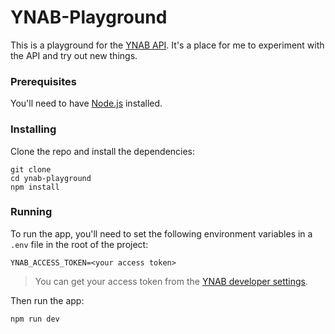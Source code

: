 # YNAB-Playground

This is a playground for the [YNAB API](https://api.youneedabudget.com/). It's a place for me to experiment with the API and try out new things.

### Prerequisites

You'll need to have [Node.js](https://nodejs.org/en/) installed.

### Installing

Clone the repo and install the dependencies:

```
git clone
cd ynab-playground
npm install
```

### Running

To run the app, you'll need to set the following environment variables in a `.env` file in the root of the project:

```
YNAB_ACCESS_TOKEN=<your access token>
```

> You can get your access token from the [YNAB developer settings](https://app.youneedabudget.com/settings/developer).

Then run the app:

```
npm run dev
```

